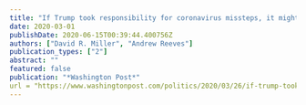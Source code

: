 ```yaml
---
title: "If Trump took responsibility for coronavirus missteps, it might actually help him"
date: 2020-03-01
publishDate: 2020-06-15T00:39:44.400756Z
authors: ["David R. Miller", "Andrew Reeves"]
publication_types: ["2"]
abstract: ""
featured: false
publication: "*Washington Post*"
url = "https://www.washingtonpost.com/politics/2020/03/26/if-trump-took-responsibility-coronavirus-missteps-it-might-actually-help-him/"
---
```


